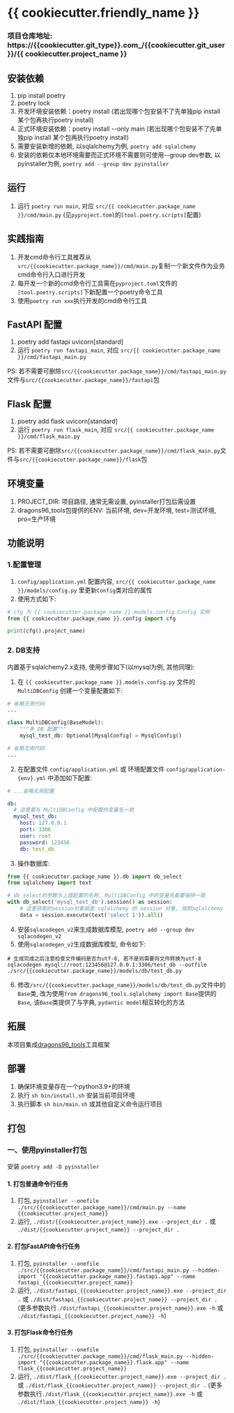 # {{ cookiecutter.friendly_name }}

### 项目仓库地址: https://{{cookiecutter.git_type}}.com_/{{cookiecutter.git_user}}/{{ cookiecutter.project_name }}

## 安装依赖
1. pip install poetry
2. poetry lock
3. 开发环境安装依赖：poetry install (若出现哪个包安装不了先单独pip install 某个包再执行poetry install)
4. 正式环境安装依赖：poetry install --only main (若出现哪个包安装不了先单独pip install 某个包再执行poetry install)
5. 需要安装新增的依赖, 以sqlalchemy为例, `poetry add sqlalchemy`
6. 安装的依赖仅本地环境需要而正式环境不需要则可使用--group dev参数, 以pyinstaller为例, `poetry add --group dev pyinstaller`

## 运行
1. 运行 `poetry run main`, 对应 `src/{{ cookiecutter.package_name }}/cmd/main.py` (见`pyproject.toml`的`[tool.poetry.scripts]`配置)

## 实践指南
1. 开发cmd命令行工具推荐从`src/{{cookiecutter.package_name}}/cmd/main.py`复制一个新文件作为业务cmd命令行入口进行开发
2. 每开发一个新的cmd命令行工具需在`pyproject.toml`文件的`[tool.poetry.scripts]`下新配置一个poetry命令工具
3. 使用`poetry run xxx`执行开发的cmd命令行工具

## FastAPI 配置
1. poetry add fastapi uvicorn[standard]
2. 运行 `poetry run fastapi_main`, 对应 `src/{{ cookiecutter.package_name }}/cmd/fastapi_main.py`

PS: 若不需要可删除`src/{{cookiecutter.package_name}}/cmd/fastapi_main.py`文件与`src/{{cookiecutter.package_name}}/fastapi`包

## Flask 配置
1. poetry add flask uvicorn[standard]
2. 运行 `poetry run flask_main`, 对应 `src/{{ cookiecutter.package_name }}/cmd/flask_main.py`

PS: 若不需要可删除`src/{{cookiecutter.package_name}}/cmd/flask_main.py`文件与`src/{{cookiecutter.package_name}}/flask`包

## 环境变量
1. PROJECT_DIR: 项目路径, 通常无需设置, pyinstaller打包后需设置
2. dragons96_tools包提供的ENV: 当前环境, dev=开发环境, test=测试环境, pro=生产环境

## 功能说明
### 1.配置管理
1. `config/application.yml` 配置内容, `src/{{ cookiecutter.package_name }}/models/config.py` 里更新`Config`类对应的属性
2. 使用方式如下:
```python
# cfg 为 {{ cookiecutter.package_name }}.models.config.Config 实例
from {{ cookiecutter.package_name }}.config import cfg

print(cfg().project_name)
```

### 2. DB支持
内置基于sqlalchemy2.x支持, 使用步骤如下(以mysql为例, 其他同理):
1. 在 `{{ cookiecutter.package_name }}.models.config.py` 文件的 `MultiDBConfig` 创建一个变量配置如下:
```python
# 省略无用代码
...

class MultiDBConfig(BaseModel):
    """多 DB 配置"""
    mysql_test_db: Optional[MysqlConfig] = MysqlConfig()

# 省略无用代码
...
```
2. 在配置文件 `config/application.yml` 或 环境配置文件 `config/application-{env}.yml` 中添加如下配置:
```yaml
# ...省略无用配置

db:
  # 这里要与 MultiDBConfig 中配置的变量名一致
  mysql_test_db:
    host: 127.0.0.1
    port: 3306
    user: root
    password: 123456
    db: test_db
```
3. 操作数据库:
```python
from {{ cookiecutter.package_name }}.db import db_select
from sqlalchemy import text

# db_select的参数与上面配置的名称, MultiDBConfig 中的变量名都要保持一致
with db_select('mysql_test_db').session() as session:
    # 这里获取的session对象就是 sqlalchemy 的 session 对象, 按照sqlalchemy 的 session 使用方式操作数据库即可
    data = session.execute(text('select 1')).all()
```
4. 安装`sqlacodegen_v2`来生成数据库模型, `poetry add --group dev sqlacodegen_v2`
5. 使用`sqlacodegen_v2`生成数据库模型, 命令如下:
```shell
# 生成完成之后注意检查文件编码是否为utf-8, 若不是则需要将文件转换为utf-8
sqlacodegen mysql://root:123456@127.0.0.1:3306/test_db --outfile ./src/{{cookiecutter.package_name}}/models/db/test_db.py
```
6. 修改`/src/{{cookiecutter.package_name}}/models/db/test_db.py`文件中的`Base`类, 改为使用`from dragons96_tools.sqlalchemy import Base`提供的`Base`, 该`Base`类提供了与字典, `pydantic model`相互转化的方法


## 拓展
本项目集成[dragons96_tools](https://gitee.com/dragons96/py_dragons96_tools)工具框架

## 部署
1. 确保环境变量存在一个python3.9+的环境
2. 执行 `sh bin/install.sh` 安装当前项目环境
3. 执行脚本 `sh bin/main.sh` 或其他自定义命令运行项目

## 打包
### 一、使用pyinstaller打包
安装 `poetry add -D pyinstaller`
#### 1. 打包普通命令行任务
1. 打包, `pyinstaller --onefile ./src/{{cookiecutter.package_name}}/cmd/main.py --name {{cookiecutter.project_name}}`
2. 运行, `./dist/{{cookiecutter.project_name}}.exe --project_dir .` 或 `./dist/{{cookiecutter.project_name}} --project_dir .`
#### 2. 打包FastAPI命令行任务
1. 打包, `pyinstaller --onefile ./src/{{cookiecutter.package_name}}/cmd/fastapi_main.py --hidden-import "{{cookiecutter.package_name}}.fastapi.app" --name fastapi_{{cookiecutter.project_name}}`
2. 运行, `./dist/fastapi_{{cookiecutter.project_name}}.exe --project_dir .` 或 `./dist/fastapi_{{cookiecutter.project_name}} --project_dir .` (更多参数执行`./dist/fastapi_{{cookiecutter.project_name}}.exe -h` 或 `./dist/fastapi_{{cookiecutter.project_name}} -h`)
#### 3. 打包Flask命令行任务
1. 打包, `pyinstaller --onefile ./src/{{cookiecutter.package_name}}/cmd/flask_main.py --hidden-import "{{cookiecutter.package_name}}.flask.app" --name flask_{{cookiecutter.project_name}}`
2. 运行, `./dist/flask_{{cookiecutter.project_name}}.exe --project_dir .` 或 `./dist/flask_{{cookiecutter.project_name}} --project_dir .` (更多参数执行`./dist/flask_{{cookiecutter.project_name}}.exe -h` 或 `./dist/flask_{{cookiecutter.project_name}} -h`)
